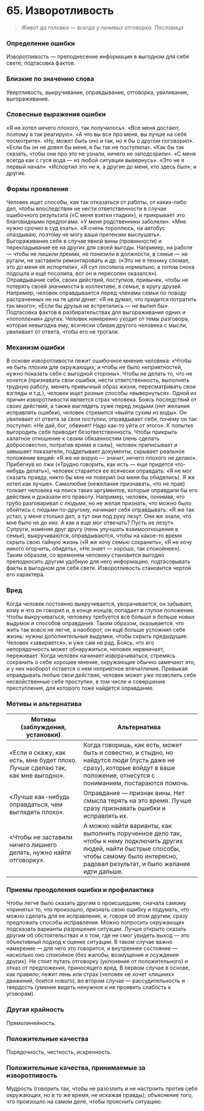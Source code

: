 # 65. Изворотливость
>*Живот да головка — всегда у ленивых отговорка.
Пословица*

### Определение ошибки
Изворотливость — преподнесение информации в выгодном для себя свете; подтасовка фактов.

### Близкие по значению слова
Увертливость, выкручивание, оправдывание, отговорка, увиливание, выгораживание.

### Словесные выражения ошибки
«Я не хотел ничего плохого, так получилось».
«Все меня достают, поэтому я так реагирую».
«А что вы все про меня, вы лучше на себя посмотрите».
«Ну, может быть оно и так, но я бы о другом поговорил».
«Если бы он не довел бы меня, я бы так не поступила».
«Как бы так сказать, чтобы они про это не узнали, ничего не заподозрили».
«С меня всегда как с гуся вода — из любой ситуации вывернусь».
«Это не я первый начал».
«Испортил это не я, а другие до меня, кто здесь был»; и другие.

### Формы проявления
Человек ищет способы, как так отказаться от работы, от каких-либо дел, чтобы впоследствии не нести ответственности в случае ошибочного результата («С меня взятки гладки»), и прикрывает это благовидными предлогами. «У меня родственники заболели». «Мне нужно срочно в суд ехать». «Я очень тороплюсь, на автобус опаздываю, поэтому не могу ваши претензии выслушать».
Выгораживание себя в случае явной вины (провинности) и перекладывание ее на других для своей выгоды. Например, на работе — чтобы не лишили премии, не понизили в должности, в семье — не ругали, не заставили ремонтировать и др. («Это не я технику сломал, это до меня её испортили», «Я суп посолила нормально, а потом сноха подошла и ещё посолила, вот он и пересолен оказался»).
Оправдывание себя, своих действий, поступков, привычек, чтобы не потерять своей значимости в коллективе, в семье, в кругу друзей. Например, человек оправдывается перед членами семьи по поводу растраченных не на те цели денег: «Я не думал, что придется потратить так много»; «Если бы друзья не встретились — не выпил бы».
Подтасовка фактов в разбирательствах для выгораживания одних и «потопления» других.
Человек намеренно уходит от темы разговора, которая невыгодна ему, всячески сбивая другого человека с мысли, увиливает от ответа, чтобы его не трогали.

### Механизм ошибки
В основе изворотливости лежит ошибочное мнение человека: «Чтобы не быть плохим для окружающих, и чтобы не было неприятностей, нужно показать себя с выгодной стороны».
Чтобы не делать то, что не хочется (признавать свои ошибки, нести ответственность, выполнять трудную работу, менять привычный образ жизни, пересматривать свои взгляды и т.д.), человек ищет разные способы «вывернуться».
Одной из причин изворотливости является страх человека. Боясь последствий от своих действий, а также выглядеть хуже перед людьми (нет желания исправлять ошибки), человек стремится «выйти сухим из воды». Он увиливает от ответа за свои поступки, оправдывает себя, почему он так поступил: «Не дай, бог, обвинят! Надо как-то уйти от этого».
К попытке выгородить себя приводит безответственность. Чтобы прикрыть халатное отношение к своим обязанностям (лень сделать добросовестно, потратив время и силы), человек приписывает и завышает показатели, подделывает документы, скрывает реальное положение вещей: «Я же не ворую — значит, ничего плохого не делаю».
Прибегнув ко лжи («Трудно говорить, как есть — еще придется что-нибудь делать»), человек старается ее всячески оправдать: «Я не мог сказать правду, никто бы мне не поверил (на меня бы обиделись). Я же хотел как лучше».
Самолюбие (нежелание признавать, что не прав) толкает человека на поиск таких аргументов, которые оправдали бы его действия и доказали его правоту. Например, человек, понимая, что грубо разговаривал с людьми, но не желая признать, что можно было обойтись с людьми по-другому, начинает себя оправдывать: «Я же так устал, у меня столько дел, а тут они под руку лезут. Они же знали, что мне было не до них. А как я еще мог отвечать? Пусть не лезут».
Супруги, изменяя друг другу (лень улучшать взаимоотношения в семье), выкручиваются, оправдываются, чтобы на какое-то время скрыть свою тайную жизнь («Я же хочу семью сохранить», «Я не хочу никого огорчить, обидеть», «Не знает — хорошо, так спокойнее»).
Таким образом, со временем человеку становится выгодно преподносить другим удобную для него информацию, подтасовывать факты в выгодном для себя свете. Изворотливость становится чертой его характера.

### Вред
Когда человек постоянно выкручивается, уворачивается, он забывает, кому и что он говорил и, в конце концов, попадает в глупое положение.
Чтобы выкручиваться, человеку требуется всё больше и больше новых выдумок и способов оправдания. Таким образом, оказывается, что жить так вовсе не легче, а наоборот, он ещё больше усложнил себе жизнь: нужны дополнительные выдумки, чтобы скрыть предыдущие. Человек «завирается», и уже сам не рад.
Боясь, что его непорядочность может обнаружиться, человек нервничает, переживает.
Когда человек начинает изворачиваться, стремясь сохранить о себе хорошее мнение, окружающие обычно замечают это, и у них наоборот остается о нем неприятное впечатление.
Привыкая оправдывать любые свои действия, человек может уже позволить себе несвойственные себе проступки, в том числе и совершение преступления, для которого тоже найдется оправдание.

### Мотивы и альтернатива
Мотивы (заблуждения, установки) | Альтернатива
--- | ---
«Если я скажу, как есть, мне будет плохо. Лучше сделаю так, как мне выгодно». | Когда говоришь, как есть, может быть и совестно, и стыдно, но найдутся люди (пусть даже не сразу), которые войдут в ваше положение, отнесутся с пониманием, постараются помочь.
«Лучше как-нибудь оправдаться, чем выглядеть плохо». | Оправдание — признак вины. Нет смысла терять на это время. Лучше сразу признавать ошибки и исправлять их.
«Чтобы не заставили ничего лишнего делать, нужно найти отговорку». | А можно найти варианты, как выполнить порученное дело так, чтобы к нему подключить других людей, найти быстрые способы, чтобы самому было интересно, радовал результат, и было желание идти дальше.

### Приемы преодоления ошибки и профилактика
Чтобы легче было сказать другим о происшедшем, сначала самому «принять» то, что произошло, признать свою ошибку и подумать, что можно сделать для ее исправления, и, говоря об этом другим, сразу предложить способы исправления. Можно попросить окружающих подсказать варианты разрешения ситуации.
Лучше открыто сказать другим об обстоятельствах и о том, где не смог увидеть выход — это объективный подход к оценке ситуации. В таком случае важно намерение — для чего это говорится, и внутреннее состояние — насколько оно спокойное (без жалобы, возмущения и осуждения других).
Не стоит путать отговорку (уклонение от положительного) и отказ от предложения, приносящего вред. В первом случае в основе, как правило, лежит лень или страх (человек не хочет «лишних» движений, боится нового), во втором случае — рассудительность и твердость (умение видеть ненужное и не проявить слабость к уговорам).

### Другая крайность
Прямолинейность.

### Положительные качества
Порядочность, честность, искренность.

### Положительные качества, принимаемые за изворотливость
Мудрость (говорить так, чтобы не разозлить и не настроить против себя окружающих, но в то же время, не искажая правды); объяснение того, что произошло на самом деле, чтобы прояснить ситуацию. 
